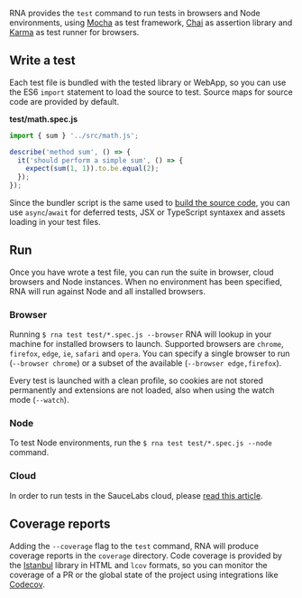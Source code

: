 RNA provides the `test` command to run tests in browsers and Node environments, using [Mocha](https://mochajs.org/) as test framework, [Chai](https://www.chaijs.com/) as assertion library and [Karma](http://karma-runner.github.io) as test runner for browsers.

## Write a test

Each test file is bundled with the tested library or WebApp, so you can use the ES6 `import` statement to load the source to test. Source maps for source code are provided by default.

**test/math.spec.js**
```js
import { sum } '../src/math.js';

describe('method sum', () => {
  it('should perform a simple sum', () => {
    expect(sum(1, 1)).to.be.equal(2);
  });
});
```

Since the bundler script is the same used to [build the source code](./Build-js-modules), you can use `async`/`await` for deferred tests, JSX or TypeScript syntaxex and assets loading in your test files.

## Run

Once you have wrote a test file, you can run the suite in browser, cloud browsers and Node instances. When no environment has been specified, RNA will run against Node and all installed browsers.

### Browser

Running `$ rna test test/*.spec.js --browser` RNA will lookup in your machine for installed browsers to launch. Supported browsers are `chrome`, `firefox`, `edge`, `ie`, `safari` and `opera`. You can specify a single browser to run (`--browser chrome`) or a subset of the available (`--browser edge,firefox`).

Every test is launched with a clean profile, so cookies are not stored permanently and extensions are not loaded, also when using the watch mode (`--watch`).

### Node

To test Node environments, run the `$ rna test test/*.spec.js --node` command.

### Cloud

In order to run tests in the SauceLabs cloud, please [read this article](./Testing-with-SauceLabs).

## Coverage reports

Adding the `--coverage` flag to the `test` command, RNA will produce coverage reports in the `coverage` directory. Code coverage is provided by the [Istanbul](https://istanbul.js.org/) library in HTML and `lcov` formats, so you can monitor the coverage of a PR or the global state of the project using integrations like [Codecov](https://codecov.io/).
